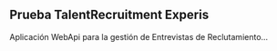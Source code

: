 ## Prueba TalentRecruitment Experis

Aplicación WebApi para la gestión de Entrevistas de Reclutamiento...